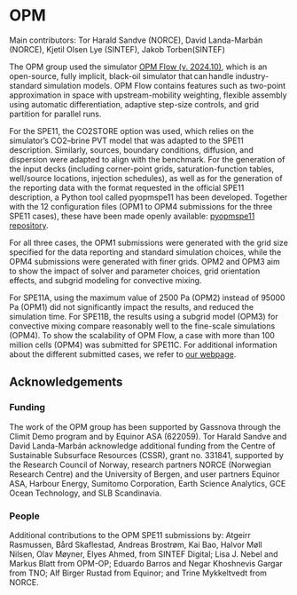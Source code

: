 # OPM

Main contributors: Tor Harald Sandve (NORCE), David Landa-Marbán (NORCE), Kjetil Olsen Lye (SINTEF), Jakob Torben(SINTEF)

The OPM group used the simulator [OPM Flow (v. 2024.10)](https://opm-project.org/), which is an open-source, fully implicit, black-oil simulator that can handle industry-standard simulation models. OPM Flow contains features such as two-point approximation in space with upstream-mobility weighting, flexible assembly using automatic differentiation, adaptive step-size controls, and grid partition for parallel runs.

For the SPE11, the CO2STORE option was used, which relies on the simulator’s CO2–brine PVT model that was adapted to the SPE11 description. Similarly, sources, boundary conditions, diffusion, and dispersion were adapted to align with the benchmark. For the generation of the input decks (including corner-point grids, saturation-function tables, well/source locations, injection schedules), as well as for the generation of the reporting data with the format requested in the official SPE11 description, a Python tool called pyopmspe11 has been developed. Together with the 12 configuration files (OPM1 to OPM4 submissions for the three SPE11 cases), these have been made openly available: [pyopmspe11 repository](https://github.com/OPM/pyopmspe11).

For all three cases, the OPM1 submissions were generated with the grid size specified for the data reporting and standard simulation choices, while the OPM4 submissions were generated with finer grids. OPM2 and OPM3 aim to show the impact of solver and parameter choices, grid orientation effects, and subgrid modeling for convective mixing.

For SPE11A, using the maximum value of 2500 Pa (OPM2) instead of 95000 Pa (OPM1) did not significantly impact the results, and reduced the simulation time. For SPE11B, the results using a subgrid model (OPM3) for convective mixing compare reasonably well to the fine-scale simulations (OPM4). To show the scalability of OPM Flow, a case with more than 100 million cells (OPM4) was submitted for SPE11C. For additional information about the different submitted cases, we refer to [our webpage](https://opm.github.io/pyopmspe11/benchmark.html).

## Acknowledgements

### Funding

The work of the OPM group has been supported by Gassnova through the Climit Demo program and by Equinor ASA (622059). Tor Harald Sandve and David Landa-Marbán acknowledge additional funding from the Centre of Sustainable Subsurface Resources (CSSR), grant no. 331841, supported by the Research Council of Norway, research partners NORCE (Norwegian Research Centre) and the University of Bergen, and user partners Equinor ASA, Harbour Energy, Sumitomo Corporation, Earth Science Analytics, GCE Ocean Technology, and SLB Scandinavia.

### People

Additional contributions to the OPM SPE11 submissions by: Atgeirr Rasmussen, Bård Skaflestad, Andreas Brostrøm, Kai Bao, Halvor Møll Nilsen, Olav Møyner, Elyes Ahmed, from SINTEF Digital; Lisa J. Nebel and Markus Blatt from OPM-OP; Eduardo Barros and Negar Khoshnevis Gargar from TNO; Alf Birger Rustad from Equinor; and Trine Mykkeltvedt from NORCE.
